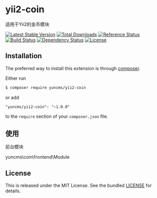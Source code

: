 # yii2-coin

适用于Yii2的金币模块

[![Latest Stable Version](https://poser.pugx.org/yuncms/yii2-coin/v/stable.png)](https://packagist.org/packages/yuncms/yii2-coin)
[![Total Downloads](https://poser.pugx.org/yuncms/yii2-coin/downloads.png)](https://packagist.org/packages/yuncms/yii2-coin)
[![Reference Status](https://www.versioneye.com/php/yuncms:yii2-coin/reference_badge.svg)](https://www.versioneye.com/php/yuncms:yii2-coin/references)
[![Build Status](https://img.shields.io/travis/yiisoft/yii2-coin.svg)](http://travis-ci.org/yuncms/yii2-coin)
[![Dependency Status](https://www.versioneye.com/php/yuncms:yii2-coin/dev-master/badge.png)](https://www.versioneye.com/php/yuncms:yii2-coin/dev-master)
[![License](https://poser.pugx.org/yuncms/yii2-coin/license.svg)](https://packagist.org/packages/yuncms/yii2-coin)

## Installation

The preferred way to install this extension is through [composer](http://getcomposer.org/download/).

Either run

```bash
$ composer require yuncms/yii2-coin
```

or add

```
"yuncms/yii2-coin": "~1.0.0"
```

to the `require` section of your `composer.json` file.

## 使用

前台模块

yuncms\coin\frontend\Module

## License

This is released under the MIT License. See the bundled [LICENSE](LICENSE.md)
for details.